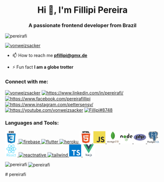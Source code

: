 <h1 align="center">Hi 👋, I'm Fillipi Pereira</h1>
<h3 align="center">A passionate frontend developer from Brazil</h3>

<p align="left"> <img src="https://komarev.com/ghpvc/?username=pereirafi&label=Profile%20views&color=0e75b6&style=flat" alt="pereirafi" /> </p>

<p align="left"> <a href="https://twitter.com/vonweizsacker" target="blank"><img src="https://img.shields.io/twitter/follow/vonweizsacker?logo=twitter&style=for-the-badge" alt="vonweizsacker" /></a> </p>

- 📫 How to reach me **pfillipi@gmx.de**

- ⚡ Fun fact **I am a globe trotter**

<h3 align="left">Connect with me:</h3>
<p align="left">
<a href="https://twitter.com/vonweizsacker" target="blank"><img align="center" src="https://cdn.jsdelivr.net/npm/simple-icons@3.0.1/icons/twitter.svg" alt="vonweizsacker" height="30" width="40" /></a>
<a href="https://linkedin.com/in/https://www.linkedin.com/in/pereirafi/" target="blank"><img align="center" src="https://cdn.jsdelivr.net/npm/simple-icons@3.0.1/icons/linkedin.svg" alt="https://www.linkedin.com/in/pereirafi/" height="30" width="40" /></a>
<a href="https://fb.com/https://www.facebook.com/pereirafillipi" target="blank"><img align="center" src="https://cdn.jsdelivr.net/npm/simple-icons@3.0.1/icons/facebook.svg" alt="https://www.facebook.com/pereirafillipi" height="30" width="40" /></a>
<a href="https://instagram.com/https://www.instagram.com/pettersensv/" target="blank"><img align="center" src="https://cdn.jsdelivr.net/npm/simple-icons@3.0.1/icons/instagram.svg" alt="https://www.instagram.com/pettersensv/" height="30" width="40" /></a>
<a href="https://www.youtube.com/c/https://youtube.com/vonweizsacker" target="blank"><img align="center" src="https://cdn.jsdelivr.net/npm/simple-icons@3.0.1/icons/youtube.svg" alt="https://youtube.com/vonweizsacker" height="30" width="40" /></a>
<a href="https://discord.gg/Fillipi#8748" target="blank"><img align="center" src="https://cdn.jsdelivr.net/npm/simple-icons@3.0.1/icons/discord.svg" alt="Fillipi#8748" height="30" width="40" /></a>
</p>

<h3 align="left">Languages and Tools:</h3>
<p align="left"> <a href="https://www.w3schools.com/css/" target="_blank"> <img src="https://raw.githubusercontent.com/devicons/devicon/master/icons/css3/css3-original-wordmark.svg" alt="css3" width="40" height="40"/> </a> <a href="https://firebase.google.com/" target="_blank"> <img src="https://www.vectorlogo.zone/logos/firebase/firebase-icon.svg" alt="firebase" width="40" height="40"/> </a> <a href="https://flutter.dev" target="_blank"> <img src="https://www.vectorlogo.zone/logos/flutterio/flutterio-icon.svg" alt="flutter" width="40" height="40"/> </a> <a href="https://heroku.com" target="_blank"> <img src="https://www.vectorlogo.zone/logos/heroku/heroku-icon.svg" alt="heroku" width="40" height="40"/> </a> <a href="https://www.w3.org/html/" target="_blank"> <img src="https://raw.githubusercontent.com/devicons/devicon/master/icons/html5/html5-original-wordmark.svg" alt="html5" width="40" height="40"/> </a> <a href="https://developer.mozilla.org/en-US/docs/Web/JavaScript" target="_blank"> <img src="https://raw.githubusercontent.com/devicons/devicon/master/icons/javascript/javascript-original.svg" alt="javascript" width="40" height="40"/> </a> <a href="https://www.mongodb.com/" target="_blank"> <img src="https://raw.githubusercontent.com/devicons/devicon/master/icons/mongodb/mongodb-original-wordmark.svg" alt="mongodb" width="40" height="40"/> </a> <a href="https://nodejs.org" target="_blank"> <img src="https://raw.githubusercontent.com/devicons/devicon/master/icons/nodejs/nodejs-original-wordmark.svg" alt="nodejs" width="40" height="40"/> </a> <a href="https://www.php.net" target="_blank"> <img src="https://raw.githubusercontent.com/devicons/devicon/master/icons/php/php-original.svg" alt="php" width="40" height="40"/> </a> <a href="https://www.postgresql.org" target="_blank"> <img src="https://raw.githubusercontent.com/devicons/devicon/master/icons/postgresql/postgresql-original-wordmark.svg" alt="postgresql" width="40" height="40"/> </a> <a href="https://reactjs.org/" target="_blank"> <img src="https://raw.githubusercontent.com/devicons/devicon/master/icons/react/react-original-wordmark.svg" alt="react" width="40" height="40"/> </a> <a href="https://reactnative.dev/" target="_blank"> <img src="https://reactnative.dev/img/header_logo.svg" alt="reactnative" width="40" height="40"/> </a> <a href="https://tailwindcss.com/" target="_blank"> <img src="https://www.vectorlogo.zone/logos/tailwindcss/tailwindcss-icon.svg" alt="tailwind" width="40" height="40"/> </a> <a href="https://www.typescriptlang.org/" target="_blank"> <img src="https://raw.githubusercontent.com/devicons/devicon/master/icons/typescript/typescript-original.svg" alt="typescript" width="40" height="40"/> </a> <a href="https://vuejs.org/" target="_blank"> <img src="https://raw.githubusercontent.com/devicons/devicon/master/icons/vuejs/vuejs-original-wordmark.svg" alt="vuejs" width="40" height="40"/> </a> </p>

<p><img align="left" src="https://github-readme-stats.vercel.app/api/top-langs?username=pereirafi&show_icons=true&locale=en&layout=compact" alt="pereirafi" /></p>

<p>&nbsp;<img align="center" src="https://github-readme-stats.vercel.app/api?username=pereirafi&show_icons=true&locale=en" alt="pereirafi" /></p>
# pereirafi
